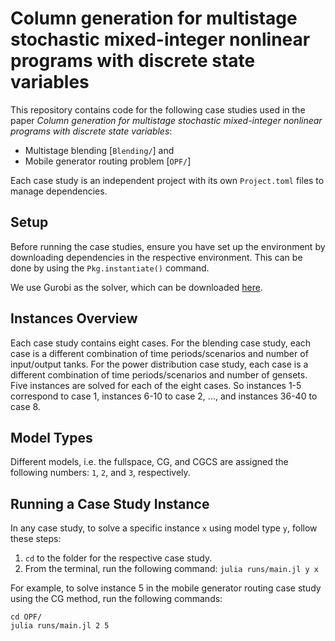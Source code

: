 # Column generation for multistage stochastic mixed-integer nonlinear programs with discrete state variables

This repository contains code for the following case studies used in the paper *Column generation for multistage stochastic mixed-integer nonlinear programs with discrete state variables*:
- Multistage blending [`Blending/`] and 
- Mobile generator routing problem [`OPF/`] 

Each case study is an independent project with its own `Project.toml` files to manage dependencies.

## Setup

Before running the case studies, ensure you have set up the environment by downloading dependencies in the respective environment. This can be done by using the `Pkg.instantiate()` command.

We use Gurobi as the solver, which can be downloaded [here](https://www.gurobi.com/downloads/).

## Instances Overview

Each case study contains eight cases. For the blending case study, each case is a different combination of time periods/scenarios and number of input/output tanks. For the power distribution case study, each case is a different combination of time periods/scenarios and number of gensets. Five instances are solved for each of the eight cases. So instances 1-5 correspond to case 1, instances 6-10 to case 2, ..., and instances 36-40 to case 8.

## Model Types

Different models, i.e. the fullspace, CG, and CGCS are assigned the following numbers: `1`, `2`, and `3`, respectively. 

## Running a Case Study Instance

In any case study, to solve a specific instance `x` using model type `y`, follow these steps:
1. `cd` to the folder for the respective case study.
2. From the terminal, run the following command: `julia runs/main.jl y x`


For example, to solve instance 5 in the mobile generator routing case study using the CG method, run the following commands:

```
cd OPF/
julia runs/main.jl 2 5
```

